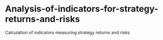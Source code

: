 # Analysis-of-indicators-for-strategy-returns-and-risks
Calculation of indicators measuring strategy returns and risks
